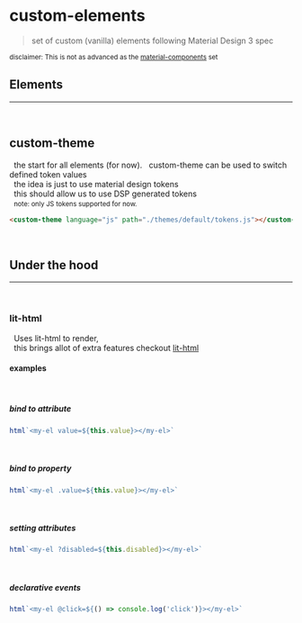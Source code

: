 # custom-elements
> set of custom (vanilla) elements following Material Design 3 spec

<small>disclaimer: This is not as advanced as the [material-components](https://github.com/material-components/material-web) set</small>
<br>

## Elements
-----------
<br>

## custom-theme

&nbsp;&nbsp;the start for all elements (for now).
&nbsp;&nbsp;custom-theme can be used to switch defined token values<br>
&nbsp;&nbsp;the idea is just to use material design tokens<br>
&nbsp;&nbsp;this should allow us to use DSP generated tokens<br>
&nbsp;&nbsp;<small>note: only JS tokens supported for now.</small>
&nbsp;&nbsp;
```html
<custom-theme language="js" path="./themes/default/tokens.js"></custom-theme>
```

<br>

## Under the hood
-----------------
<br>

### lit-html
&nbsp;&nbsp;Uses lit-html to render,<br>
&nbsp;&nbsp;this brings allot of extra features checkout [lit-html](https://lit.dev/docs/libraries/standalone-templates/)
<br>

#### examples
<br>

##### bind to attribute

```js
html`<my-el value=${this.value}></my-el>`
```
<br>

##### bind to property
```js
html`<my-el .value=${this.value}></my-el>`
```
<br>

##### setting attributes
```js
html`<my-el ?disabled=${this.disabled}></my-el>`
```
<br>

##### declarative events
```js
html`<my-el @click=${() => console.log('click')}></my-el>`
```

